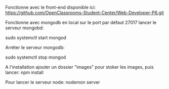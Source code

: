 Fonctionne avec le front-end disponible ici:
https://github.com/OpenClassrooms-Student-Center/Web-Developer-P6.git

Fonctionne avec mongodb en local sur le port par défaut 27017
lancer le serveur mongobd:

sudo systemctl start mongod

Arréter le serveur mongodb:

sudo systemctl stop mongod

A l'installation ajouter un dossier "images" pour stoker les images, puis lancer:
npm install

Pour lancer le serveur node:
nodemon server
